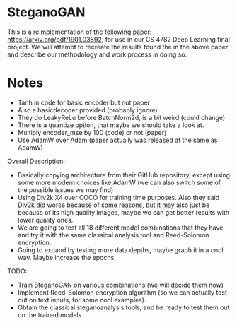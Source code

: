 # SteganoGAN

This is a reimplementation of the following paper: https://arxiv.org/pdf/1901.03892, for use in our CS 4782 Deep Learning final project. We will attempt to recreate the results found the in the above paper and describe our methodology and work process in doing so.

# Notes

- Tanh in code for basic encoder but not paper
- Also a basicdecoder provided (probably ignore)
- They do LeakyReLu before BatchNorm2d, is a bit weird (could change)
- There is a quantize option, that maybe we should take a look at.
- Multiply encoder_mse by 100 (code) or not (paper)
- Use AdamW over Adam (paper actually was released at the same as AdamW)

Overall Description:
- Basically copying architecture from their GitHub repository, except using some more modern choices like AdamW (we can also switch some of the possible issues we may find)
- Using Div2k X4 over COCO for training time purposes. Also they said Div2k did worse because of some reasons, but it may also just be because of its high quality images, maybe we can get better results with lower quality ones.
- We are going to test all 18 different model combinations that they have, and try it with the same classical analysis tool and Reed-Solomon encryption.
- Going to expand by testing more data depths, maybe graph it in a cool way. Maybe increase the epochs.

TODO:
- Train SteganoGAN on various combinations (we will decide them now)
- Implement Reed-Solomon encryption algorithm (so we can actually test out on text inputs, for some cool examples).
- Obtain the classical steganoanalysis tools, and be ready to test them out on the trained models.
